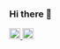 ### Hi there 👋
<p align="left">
  <a href="https://github.com/Naka-nishi-s">
    <img height="20" src="https://komarev.com/ghpvc/?username=Naka-nishi-s&color=brightgreen" />
  </a>
  <a href="https://github.com/Naka-nishi-s">
    <img height="20" src="https://img.shields.io/github/followers/Naka-nishi-s?label=follow&logo=github&style=flat" />
  </a>
</p>


<!--
**Naka-nishi-s/Naka-nishi-s** is a ✨ _special_ ✨ repository because its `README.md` (this file) appears on your GitHub profile.

Here are some ideas to get you started:

- 🔭 I’m currently working on ...
- 🌱 I’m currently learning ...
- 👯 I’m looking to collaborate on ...
- 🤔 I’m looking for help with ...
- 💬 Ask me about ...
- 📫 How to reach me: ...
- 😄 Pronouns: ...
- ⚡ Fun fact: ...
-->

